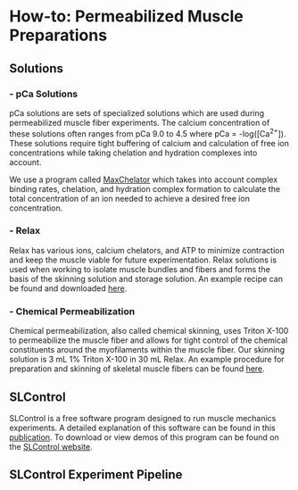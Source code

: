 # How-to: Permeabilized Muscle Preparations
## Solutions
### - pCa Solutions
pCa solutions are sets of specialized solutions which are used during permeabilized muscle fiber experiments. The calcium concentration of these solutions often ranges from pCa 9.0 to 4.5 where pCa = -log([Ca<sup>2+</sup>]). These solutions require tight buffering of calcium and calculation of free ion concentrations while taking chelation and hydration complexes into account.

We use a program called [MaxChelator](https://somapp.ucdmc.ucdavis.edu/pharmacology/bers/maxchelator/) which takes into account complex binding rates, chelation, and hydration complex formation to calculate the total concentration of an ion needed to achieve a desired free ion concentration.
### - Relax
Relax has various ions, calcium chelators, and ATP to minimize contraction and keep the muscle viable for future experimentation. Relax solutions is used when working to isolate muscle bundles and fibers and forms the basis of the skinning solution and storage solution. An example recipe can be found and downloaded [here](https://github.com/Campbell-Muscle-Lab/How-to_Permeabilized_Muscle_Preparations/tree/main/Solutions/Relax).
### - Chemical Permeabilization
Chemical permeabilization, also called chemical skinning, uses Triton X-100 to permeabilize the muscle fiber and allows for tight control of the chemical constituents around the myofilaments within the muscle fiber. Our skinning solution is 3 mL 1% Triton X-100 in 30 mL Relax. An example procedure for preparation and skinning of skeletal muscle fibers can be found [here](https://github.com/Campbell-Muscle-Lab/How-to_Permeabilized_Muscle_Preparations/blob/main/Solutions/Chemical%20Skinning/Skeletal_Muscle_Bundle_Preparation.docx).

## SLControl

SLControl is a free software program designed to run muscle mechanics experiments. A detailed explanation of this software can be found in this [publication](https://journals.physiology.org/doi/full/10.1152/ajpheart.00295.2003?rfr_dat=cr_pub++0pubmed&url_ver=Z39.88-2003&rfr_id=ori%3Arid%3Acrossref.org). To download or view demos of this program can be found on the [SLControl website](http://www.uky.edu/~kscamp3/SLControl/).
## SLControl Experiment Pipeline
